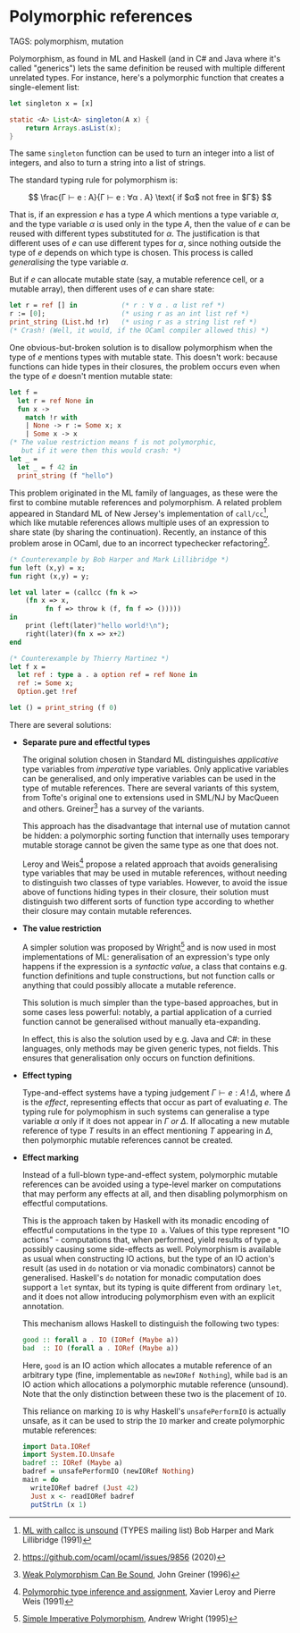 # Polymorphic references

TAGS: polymorphism, mutation

Polymorphism, as found in ML and Haskell (and in C# and Java where
it's called "generics") lets the same definition be reused with
multiple different unrelated types. For instance, here's a polymorphic
function that creates a single-element list:
```ocaml
let singleton x = [x]
```
```java
static <A> List<A> singleton(A x) {
    return Arrays.asList(x);
}
```

The same `singleton` function can be used to turn an integer into a
list of integers, and also to turn a string into a list of strings.

The standard typing rule for polymorphism is:

$$
\frac{Γ ⊢ e : A}{Γ ⊢ e : ∀α . A} \text{ if $α$ not free in $Γ$}
$$

That is, if an expression $e$ has a type $A$ which mentions a type
variable $α$, and the type variable $α$ is used only in the type
$A$, then the value of $e$ can be reused with different types
substituted for <nobr>$α$.</nobr>
The justification is that different uses of $e$ can use different
types for $α$, since nothing outside the type of $e$ depends on which
type is chosen. This process is called _generalising_ the type variable $α$.

But if $e$ can allocate mutable state (say, a mutable reference cell,
or a mutable array), then different uses of $e$ can share state:
```ocaml
let r = ref [] in           (* r : ∀ α . α list ref *)
r := [0];                   (* using r as an int list ref *)
print_string (List.hd !r)   (* using r as a string list ref *)
(* Crash! (Well, it would, if the OCaml compiler allowed this) *)
```

One obvious-but-broken solution is to disallow polymorphism when the
type of $e$ mentions types with mutable state. This doesn't work:
because functions can hide types in their closures, the problem occurs
even when the type of $e$ doesn't mention mutable state:
```ocaml
let f =
  let r = ref None in
  fun x ->
    match !r with
    | None -> r := Some x; x
    | Some x -> x
(* The value restriction means f is not polymorphic,
   but if it were then this would crash: *)
let _ =
  let _ = f 42 in
  print_string (f "hello")
```

This problem originated in the ML family of languages, as these were
the first to combine mutable references and polymorphism. A related
problem appeared in Standard ML of New Jersey's implementation of
`call/cc`[^callcc], which like mutable references allows multiple uses of an
expression to share state (by sharing the continuation). Recently, an
instance of this problem arose in OCaml, due to an incorrect
typechecker refactoring[^ocaml411].

```sml
(* Counterexample by Bob Harper and Mark Lillibridge *)
fun left (x,y) = x;
fun right (x,y) = y;

let val later = (callcc (fn k =>
	(fn x => x,
         fn f => throw k (f, fn f => ()))))
in
	print (left(later)"hello world!\n");
	right(later)(fn x => x+2)
end
```
```ocaml
(* Counterexample by Thierry Martinez *)
let f x =
  let ref : type a . a option ref = ref None in
  ref := Some x;
  Option.get !ref

let () = print_string (f 0)
```



There are several solutions:

  - **Separate pure and effectful types**

    The original solution chosen in Standard ML distinguishes
    *applicative* type variables from *imperative* type variables.
    Only applicative variables can be generalised, and only imperative
    variables can be used in the type of mutable references. There are
    several variants of this system, from Tofte's original one to
    extensions used in SML/NJ by MacQueen and
    others. Greiner[^greiner] has a survey of the variants.

    This approach has the disadvantage that internal use of mutation
    cannot be hidden: a polymorphic sorting function that internally
    uses temporary mutable storage cannot be given the same type as
    one that does not.

    Leroy and Weis[^leroy] propose a related approach that avoids
    generalising type variables that may be used in mutable
    references, without needing to distinguish two classes of type
    variables.  However, to avoid the issue above of functions hiding
    types in their closure, their solution must distinguish two
    different sorts of function type according to whether their
    closure may contain mutable references.

  - **The value restriction**

    A simpler solution was proposed by Wright[^wright] and is now used
    in most implementations of ML: generalisation of an expression's
    type only happens if the expression is a *syntactic value*, a
    class that contains e.g. function definitions and tuple
    constructions, but not function calls or anything that could
    possibly allocate a mutable reference.

    This solution is much simpler than the type-based approaches, but
    in some cases less powerful: notably, a partial application of a
    curried function cannot be generalised without manually eta-expanding.

    In effect, this is also the solution used by e.g. Java and C#: in these
    languages, only methods may be given generic types, not
    fields. This ensures that generalisation only occurs on function
    definitions.

  - **Effect typing**

    Type-and-effect systems have a typing judgement $Γ ⊢ e : A\, !\,
    Δ$, where $Δ$ is the *effect*, representing effects that occur as
    part of evaluating $e$. The typing rule for polymophism in such
    systems can generalise a type variable $α$ only if it does not
    appear in $Γ$ *or* $Δ$. If allocating a new mutable reference of
    type $T$ results in an effect mentioning $T$ appearing in $Δ$,
    then polymorphic mutable references cannot be created.

  - **Effect marking**

    Instead of a full-blown type-and-effect system, polymorphic
    mutable references can be avoided using a type-level marker on
    computations that may perform any effects at all, and then
    disabling polymorphism on effectful computations.

    This is the approach taken by Haskell with its monadic encoding of
    effectful computations in the type `IO a`. Values of this type
    represent "IO actions" - computations that, when performed, yield
    results of type `a`, possibly causing some side-effects as
    well. Polymorphism is available as usual when constructing IO
    actions, but the type of an IO action's result (as used in `do`
    notation or via monadic combinators) cannot be generalised.
    Haskell's `do` notation for monadic computation does support a
    `let` syntax, but its typing is quite different from ordinary
    `let`, and it does not allow introducing polymorphism even with an
    explicit annotation.

    This mechanism allows Haskell to distinguish the following two types:

    ```haskell
    good :: forall a . IO (IORef (Maybe a))
    bad  :: IO (forall a . IORef (Maybe a))
    ```

    Here, `good` is an IO action which allocates a mutable reference
    of an arbitrary type (fine, implementable as `newIORef Nothing`),
    while `bad` is an IO action which allocations a polymorphic
    mutable reference (unsound). Note that the only distinction
    between these two is the placement of `IO`.

    This reliance on marking `IO` is why Haskell's `unsafePerformIO`
    is actually unsafe, as it can be used to strip the `IO` marker and
    create polymorphic mutable references:
    ```haskell
    import Data.IORef
    import System.IO.Unsafe
    badref :: IORef (Maybe a)
    badref = unsafePerformIO (newIORef Nothing)
    main = do
      writeIORef badref (Just 42)
      Just x <- readIORef badref
      putStrLn (x 1)
    ```


[^callcc]: [ML with callcc is unsound](http://www.seas.upenn.edu/~sweirich/types/archive/1991/msg00034.html) (TYPES mailing list) Bob Harper and Mark Lillibridge (1991)

[^ocaml411]: <https://github.com/ocaml/ocaml/issues/9856> (2020)

[^greiner]: [Weak Polymorphism Can Be Sound](https://citeseerx.ist.psu.edu/viewdoc/summary?doi=10.1.1.37.5096&rank=1), John Greiner (1996)

[^leroy]: [Polymorphic type inference and assignment](https://hal.inria.fr/hal-01499974/), Xavier Leroy and
Pierre Weis (1991)

[^wright]: [Simple Imperative Polymorphism](https://citeseerx.ist.psu.edu/viewdoc/summary?doi=10.1.1.37.5096&rank=1), Andrew Wright (1995)
